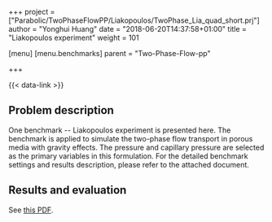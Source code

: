 +++
project = ["Parabolic/TwoPhaseFlowPP/Liakopoulos/TwoPhase_Lia_quad_short.prj"]
author = "Yonghui Huang"
date = "2018-06-20T14:37:58+01:00"
title = "Liakopoulos experiment"
weight = 101

[menu]
  [menu.benchmarks]
    parent = "Two-Phase-Flow-pp"

+++

{{< data-link >}}

## Problem description

One benchmark -- Liakopoulos experiment is presented here. The benchmark is applied to simulate the two-phase flow transport in porous media with gravity effects. The pressure and capillary pressure are selected as the primary variables in this formulation. For the detailed benchmark settings and results description, please refer to the attached document.

## Results and evaluation

See [this PDF](main.pdf).
